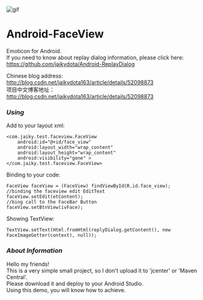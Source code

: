![gif](https://github.com/jaikydota/Android-FaceView/blob/master/Demo/GIF.gif)  


# Android-FaceView
Emoticon for Android.<br>
If you need to know about replay dialog information, please click here: https://github.com/jaikydota/Android-ReplayDialog<br>

Chinese blog address: http://blog.csdn.net/jaikydota163/article/details/52098873<br>
项目中文博客地址：http://blog.csdn.net/jaikydota163/article/details/52098873<br>

### *Using*
Add to your layout xml:
```
<com.jaiky.test.faceview.FaceView
    android:id="@+id/face_view"
    android:layout_width="wrap_content"
    android:layout_height="wrap_content"
    android:visibility="gone" >
</com.jaiky.test.faceview.FaceView>
```

Binding to your code:
```
FaceView faceView = (FaceView) findViewById(R.id.face_view);
//binding the faceview edit EditText
faceView.setEdit(etContent);
//bing call to the FaceBar Button
faceView.setBtnView(ivFace);
```

Showing TextView:
```
TextView.setText(Html.fromHtml(replyDialog.getContent(), new FaceImageGetter(context), null));
```

### *About Information*
Hello my friends!<br>
This is a very simple small project, so I don't upload it to 'jcenter' or 'Maven Central'.<br>
Please download it and deploy to your Android Studio.<br>
Using this demo, you will know how to achieve.<br>

